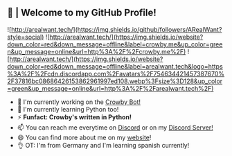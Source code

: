 ## 🎍 | Welcome to my GitHub Profile!
![http://arealwant.tech/](https://img.shields.io/github/followers/ARealWant?style=social)
![http://arealwant.tech/](https://img.shields.io/website?down_color=red&down_message=offline&label=crowby.me&up_color=green&up_message=online&url=http%3A%2F%2Fcrowby.me%2F)
![http://arealwant.tech/](https://img.shields.io/website?down_color=red&down_message=offline&label=arealwant.tech&logo=https%3A%2F%2Fcdn.discordapp.com%2Favatars%2F754634421457387670%2F37816bc08686426153862961997ed108.webp%3Fsize%3D128&up_color=green&up_message=online&url=http%3A%2F%2Farealwant.tech%2F)

- 🔭 I'm currently working on the [Crowby Bot!](https://crowby.me/)
- 🌱 I'm currently learning Python too!
- ⚡ **Funfact: Crowby's written in Python!**
- 📫 You can reach me everytime on [Discord](https://discord.com/users/754634421457387670) or on my [Discord Server!](https://discord.com/invite/MzbK3kb)
- 😄 You can find more about me on my [website](https://arealwant.tech/)!
- 👌 OT: I'm from Germany and I'm learning spanish currently!
